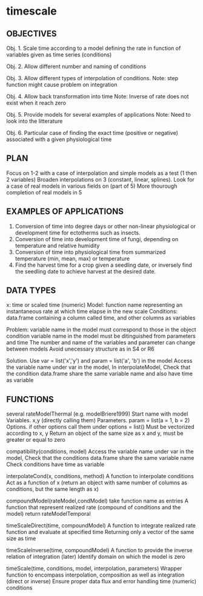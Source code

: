 # timescale

## OBJECTIVES
Obj. 1. Scale time according to a model defining the rate in function of variables given as time series (conditions)

Obj. 2. Allow different number and naming of conditions

Obj. 3. Allow different types of interpolation of conditions.
  Note: step function might cause problem on integration
  
Obj. 4. Allow back transformation into time
  Note: Inverse of rate does not exist when it reach zero
  
Obj. 5. Provide models for several examples of applications
  Note: Need to look into the litterature
  
Obj. 6. Particular case of finding the exact time (positive or negative) associated with a given physiological time

## PLAN
Focus on 1-2 with a case of interpolation and simple models as a test (1 then 2 variables)
Broaden interpolations on 3 (constant, linear, splines).
Look for a case of real models in various fields on (part of 5)
More thourough completion of real models in 5

## EXAMPLES OF APPLICATIONS
 1. Conversion of time into degree days or other non-linear physiological or development time for ectotherms such as insects.
 2. Conversion of time into development time of fungi, depending on temperature and relative humidity
 3. Conversion of time into physiological time from summarized temperature (min, mean, max) or temperature
 4. Find the harvest time for a crop given a seedling date, or inversely find the seedling date to achieve harvest at the desired date.


## DATA TYPES
x: time or scaled time (numeric)
Model: function name representing an instantaneous rate at which time elapse in the new scale
Conditions: data.frame containing a column called time, and other columns as variables

Problem:
  variable name in the model must correspond to those in the object condition
  variable name in the model must be ditinguished from parameters and time
  The number and name of the variables and parameter can change between models
  Avoid unecessary structure as in S4 or R6

Solution.
  Use var = list('x','y') and param = list('a', 'b') in the model
  Access the variable name under var in the model,
  In interpolateModel, Check that the condition data.frame share the same variable name and also have    time as variable


## FUNCTIONS
several rateModelThermal (e.g. modelBriere1999)
  Start name with model
  Variables. x,y (directly calling them)
  Parameters. param = list(a = 1, b = 2)
  Options. if other options call them under options = list()
  Must be vectorized according to x, y
  Return an object of the same size as x and y, must be greater or equal to zero

compatibility(conditions, model)
  Access the variable name under var in the model,
  Check that the conditions data.frame share the same variable name
  Check conditions have time as variable

interpolateCond(x, conditions, method)
  A function to interpolate conditions
  Act as a function of x (return an object with same number of columns as conditions, but the same length as x)

compoundModel(rateModel,condModel)
  take function name as entries
  A function that represent realized rate (compound of conditions and the model)
  return rateModelTemporal

timeScaleDirect(time, compoundModel)
  A function to integrate realized rate function and evaluate at specified time
  Returning only a vector of the same size as time

timeScaleInverse(time, compoundModel)
  A function to provide the inverse relation of integration (later)
  Identify domain on which the model is zero

timeScale(time, conditions, model, interpolation, parameters)
  Wrapper function to encompass interpolation, composition as well as integration (direct or inverse)
  Ensure proper data flux and error handling
  time (numeric)
  conditions


